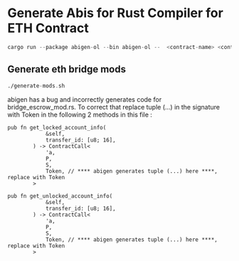 # Generate Abis for Rust Compiler for ETH Contract

```asm
cargo run --package abigen-ol --bin abigen-ol --  <contract-name> <contract-abi.json> [contract-abi.rs]
```

## Generate eth bridge mods
```asm
./generate-mods.sh
```

abigen has a bug and incorrectly generates code for bridge_escrow_mod.rs. To correct that replace tuple (...) in the signature with Token in the following 2 methods in this file :
```
pub fn get_locked_account_info(
            &self,
            transfer_id: [u8; 16],
        ) -> ContractCall<
            'a,
            P,
            S,
            Token, // **** abigen generates tuple (...) here ****, replace with Token
        > 
        
pub fn get_unlocked_account_info(
            &self,
            transfer_id: [u8; 16],
        ) -> ContractCall<
            'a,
            P,
            S,
            Token, // **** abigen generates tuple (...) here ****, replace with Token
        > 
```